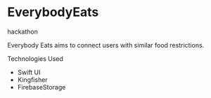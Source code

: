 # EverybodyEats
hackathon


Everybody Eats aims to connect users with similar food restrictions.

Technologies Used
- Swift UI
- Kingfisher
- FirebaseStorage
